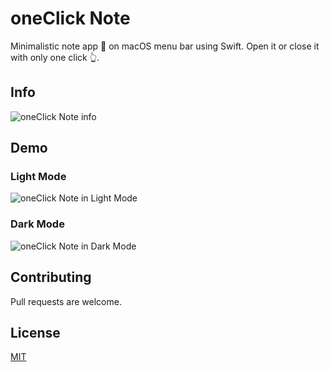 # oneClick Note

Minimalistic note app 📝 on macOS menu bar using Swift. Open it or close it with only one click 👆.

## Info
![oneClick Note info](https://yifanai.s3-ap-southeast-2.amazonaws.com/oc/oc1.jpg)

## Demo
### Light Mode
![oneClick Note in Light Mode](https://yifanai.s3-ap-southeast-2.amazonaws.com/oc/oc2.gif)

### Dark Mode
![oneClick Note in Dark Mode](https://yifanai.s3-ap-southeast-2.amazonaws.com/oc/oc3.gif)

## Contributing
Pull requests are welcome.

## License
[MIT](https://choosealicense.com/licenses/mit/)
